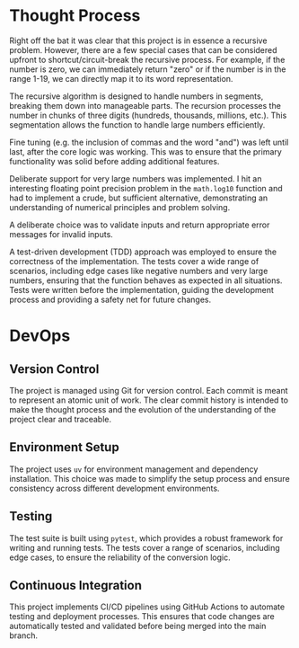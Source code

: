 # Thought Process
Right off the bat it was clear that this project is in essence a recursive problem. However, there are a few special cases that can be considered upfront to shortcut/circuit-break the recursive process. For example, if the number is zero, we can immediately return "zero" or if the number is in the range 1-19, we can directly map it to its word representation.

The recursive algorithm is designed to handle numbers in segments, breaking them down into manageable parts. The recursion processes the number in chunks of three digits (hundreds, thousands, millions, etc.). This segmentation allows the function to handle large numbers efficiently.

Fine tuning (e.g. the inclusion of commas and the word "and") was left until last, after the core logic was working. This was to ensure that the primary functionality was solid before adding additional features.

Deliberate support for very large numbers was implemented. I hit an interesting floating point precision problem in the `math.log10` function and had to implement a crude, but sufficient alternative, demonstrating an understanding of numerical principles and problem solving.

A deliberate choice was to validate inputs and return appropriate error messages for invalid inputs.

A test-driven development (TDD) approach was employed to ensure the correctness of the implementation. The tests cover a wide range of scenarios, including edge cases like negative numbers and very large numbers, ensuring that the function behaves as expected in all situations. Tests were written before the implementation, guiding the development process and providing a safety net for future changes.

# DevOps
## Version Control
The project is managed using Git for version control. Each commit is meant to represent an atomic unit of work. The clear commit history is intended to make the thought process and the evolution of the understanding of the project clear and traceable.

## Environment Setup
The project uses `uv` for environment management and dependency installation. This choice was made to simplify the setup process and ensure consistency across different development environments.

## Testing
The test suite is built using `pytest`, which provides a robust framework for writing and running tests. The tests cover a range of scenarios, including edge cases, to ensure the reliability of the conversion logic.

## Continuous Integration
This project implements CI/CD pipelines using GitHub Actions to automate testing and deployment processes. This ensures that code changes are automatically tested and validated before being merged into the main branch.